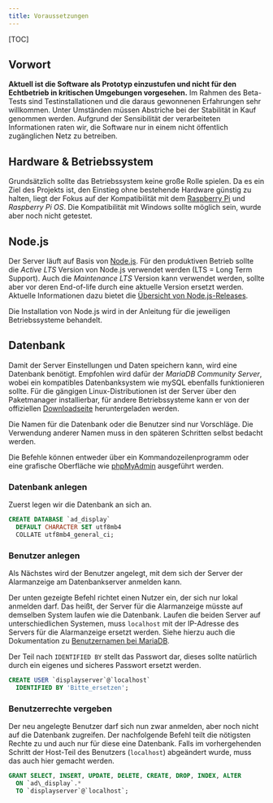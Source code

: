 ```yaml
---
title: Voraussetzungen
---
```

[TOC]

## Vorwort
**Aktuell ist die Software als Prototyp einzustufen und nicht für den Echtbetrieb in kritischen Umgebungen vorgesehen.**
Im Rahmen des Beta-Tests sind Testinstallationen und die daraus gewonnenen Erfahrungen sehr willkommen.
Unter Umständen müssen Abstriche bei der Stabilität in Kauf genommen werden.
Aufgrund der Sensibilität der verarbeiteten Informationen raten wir, die Software nur in einem nicht öffentlich zugänglichen Netz zu betreiben.

## Hardware & Betriebssystem
Grundsätzlich sollte das Betriebssystem keine große Rolle spielen.
Da es ein Ziel des Projekts ist, den Einstieg ohne bestehende Hardware günstig zu halten, liegt der Fokus auf der Kompatibilität mit dem [Raspberry Pi](https://www.raspberrypi.org/) und _Raspberry Pi OS_.
Die Kompatibilität mit Windows sollte möglich sein, wurde aber noch nicht getestet.

## Node.js
Der Server läuft auf Basis von [Node.js](https://nodejs.org/).
Für den produktiven Betrieb sollte die _Active LTS_ Version von Node.js verwendet werden (LTS = Long Term Support).
Auch die _Maintenance LTS_ Version kann verwendet werden, sollte aber vor deren End-of-life durch eine aktuelle Version ersetzt werden.
Aktuelle Informationen dazu bietet die [Übersicht von Node.js-Releases](https://nodejs.org/en/about/releases/).

Die Installation von Node.js wird in der Anleitung für die jeweiligen Betriebssysteme behandelt. 

## Datenbank
Damit der Server Einstellungen und Daten speichern kann, wird eine Datenbank benötigt.
Empfohlen wird dafür der _MariaDB Community Server_, wobei ein kompatibles Datenbanksystem wie mySQL ebenfalls funktionieren sollte.
Für die gängigen Linux-Distributionen ist der Server über den Paketmanager installierbar, für andere Betriebssysteme kann er von der offiziellen [Downloadseite](https://mariadb.com/downloads/#mariadb_platform-mariadb_server) heruntergeladen werden.

Die Namen für die Datenbank oder die Benutzer sind nur Vorschläge.
Die Verwendung anderer Namen muss in den späteren Schritten selbst bedacht werden.

Die Befehle können entweder über ein Kommandozeilenprogramm oder eine grafische Oberfläche wie [phpMyAdmin](https://www.phpmyadmin.net/) ausgeführt werden.

### Datenbank anlegen
Zuerst legen wir die Datenbank an sich an.

```sql
CREATE DATABASE `ad_display`
  DEFAULT CHARACTER SET utf8mb4
  COLLATE utf8mb4_general_ci;
```

### Benutzer anlegen
Als Nächstes wird der Benutzer angelegt, mit dem sich der Server der Alarmanzeige am Datenbankserver anmelden kann.

Der unten gezeigte Befehl richtet einen Nutzer ein, der sich nur lokal anmelden darf.
Das heißt, der Server für die Alarmanzeige müsste auf demselben System laufen wie die Datenbank.
Laufen die beiden Server auf unterschiedlichen Systemen, muss `localhost` mit der IP-Adresse des Servers für die Alarmanzeige ersetzt werden.
Siehe hierzu auch die Dokumentation zu [Benutzernamen bei MariaDB](https://mariadb.com/kb/en/create-user/#account-names).

Der Teil nach `IDENTIFIED BY` stellt das Passwort dar, dieses sollte natürlich durch ein eigenes und sicheres Passwort ersetzt werden.

```sql
CREATE USER `displayserver`@`localhost`
  IDENTIFIED BY 'Bitte_ersetzen';
```

### Benutzerrechte vergeben
Der neu angelegte Benutzer darf sich nun zwar anmelden, aber noch nicht auf die Datenbank zugreifen.
Der nachfolgende Befehl teilt die nötigsten Rechte zu und auch nur für diese eine Datenbank.
Falls im vorhergehenden Schritt der Host-Teil des Benutzers (`localhost`) abgeändert wurde, muss das auch hier gemacht werden.

```sql
GRANT SELECT, INSERT, UPDATE, DELETE, CREATE, DROP, INDEX, ALTER
  ON `ad\_display`.*
  TO `displayserver`@`localhost`;
```